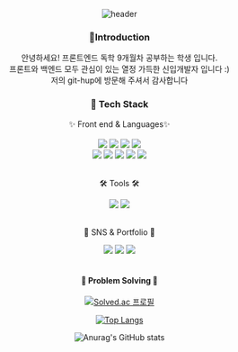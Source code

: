 
<div align=center>
 
   ![header](https://capsule-render.vercel.app/api?type=Waving&color=auto&height=200&section=header&text=KimHyeIn%20&fontSize=90)
  
  <h3>🙌Introduction</h3>
  <p>안녕하세요! 프론트엔드 독학 9개월차 공부하는 학생 입니다. <br/>
   프론트와 백엔드 모두 관심이 있는 열정 가득한 신입개발자 입니다 :) <br/>저의 git-hup에 방문해 주셔서 감사합니다 
  <p>
  
   <div align="center">
     <div>
       <h3> 👀 Tech Stack </h3>
     ✨ Front end & Languages✨<br/>
       <br>
     </div>
      <img src="https://img.shields.io/badge/javascript-F7DF1E?style=flat&logo=JavaScript&logoColor=white"/>
      <img src="https://img.shields.io/badge/Css3-1572B6?style=flat&logo=CSS3&logoColor=white"/>
      <img src="https://img.shields.io/badge/HTML5-E34F26?style=flat&logo=HTML5&logoColor=white"/>
      <img src="https://img.shields.io/badge/React-61DAFB?style=flat&logo=React&logoColor=white"/>
     <br/>
      <img src="https://img.shields.io/badge/Bootstrap-7952B3?style=flat&logo=Bootstrap&logoColor=white"/>
      <img src="https://img.shields.io/badge/JQuery-0769AD?style=flat&logo=JQuery&logoColor=white"/>
      <img src="https://img.shields.io/badge/Firebase-FF7139?style=flat&logo=Firebase&logoColor=white"/>
      <img src="https://img.shields.io/badge/Postman-FF6C37?style=flat&logo=Postman&logoColor=white"/>
      <img src="https://img.shields.io/badge/Sourcetree-0052CC?style=flat&logo=Sourcetree&logoColor=white"/>
  </div>
    <br>
 <div align=center>
    <p> 🛠 Tools 🛠 </p>
  </div>
<img src="https://img.shields.io/badge/GitHub-181717?style=flat&logo=GitHub&logoColor=white"/>
<img src="https://img.shields.io/badge/VisualStudioCode-007ACC?style=flat&logo=VisualStudioCode&logoColor=white"/>
  <br>
  <br>
  <div>
    <p> 🎨 SNS & Portfolio 🎨</p>
  </div>
<img src="https://img.shields.io/badge/Tistory-000000?style=flat&logo=Tistory&logoColor=white"/>
<img src="https://img.shields.io/badge/Mail-03C75A?style=flat&logo=Gmail&logoColor=white"/> 
<img src="https://img.shields.io/badge/portfolio-FF3633?style=flat&logo=Micro.blog&logoColor=white"/> 

<br>
  <br>
  
<div>
  <h4> 💪 Problem Solving 💪</h4>
  </div>
  
[![Solved.ac
프로필](http://mazassumnida.wtf/api/generate_badge?boj={tkrkr55})](https://solved.ac/{tkrkr55})

[![Top Langs](https://github-readme-stats.vercel.app/api/top-langs/?username=tkrkr55&layout=compact)](https://github.com/tkrkr55/github-readme-stats)

![Anurag's GitHub stats](https://github-readme-stats.vercel.app/api?username=tkrkr55&show_icons=true&theme=radical)
  
